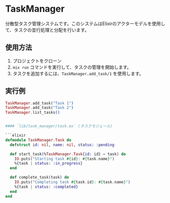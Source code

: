 # TaskManager

分散型タスク管理システムです。このシステムはElixirのアクターモデルを使用して、タスクの並行処理と分配を行います。

## 使用方法

1. プロジェクトをクローン
2. `mix run` コマンドを実行して、タスクの管理を開始します。
3. タスクを追加するには、`TaskManager.add_task/1` を使用します。

## 実行例

```elixir
TaskManager.add_task("Task 1")
TaskManager.add_task("Task 2")
TaskManager.list_tasks()


#### `lib/task_manager/task.ex` (タスクモジュール)

```elixir
defmodule TaskManager.Task do
  defstruct id: nil, name: nil, status: :pending

  def start_task(%TaskManager.Task{id: id} = task) do
    IO.puts("Starting task #{id}: #{task.name}")
    %{task | status: :in_progress}
  end

  def complete_task(task) do
    IO.puts("Completing task #{task.id}: #{task.name}")
    %{task | status: :completed}
  end
end
